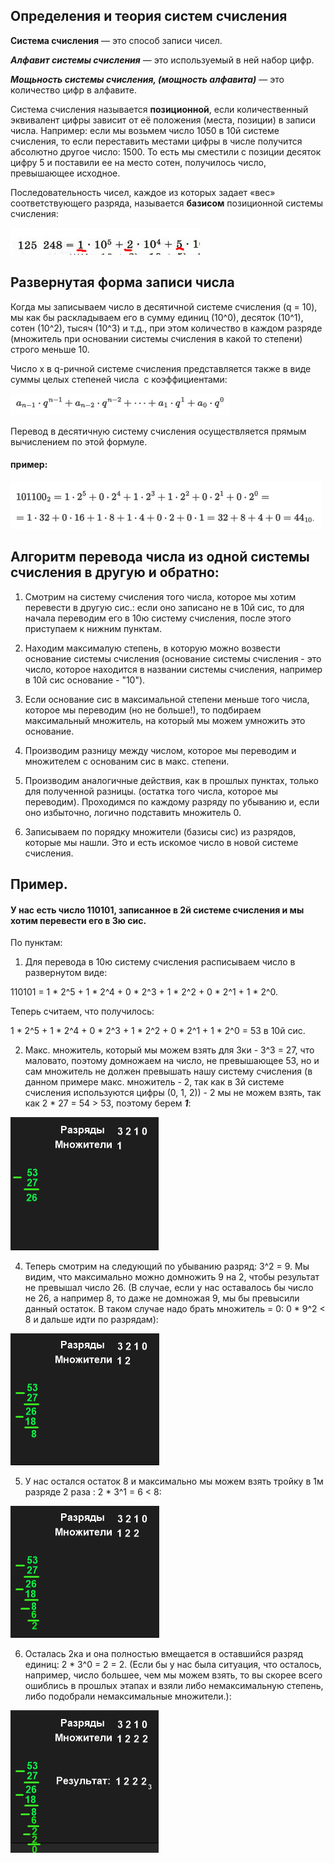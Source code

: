 ## Определения и теория систем счисления

**Система счисления** — это способ записи чисел.

**_Алфавит системы счисления_** — это используемый в ней набор цифр.

**_Мощьность системы счисления, (мощность алфавита)_** — это количество цифр в алфавите.

Система счисления называется **позиционной**, если количественный эквивалент цифры зависит от её положения (места, позиции) в записи числа. Например: если мы возьмем число 1050 в 10й системе счисления, то если переставить местами цифры в числе получится абсолютно другое число: 1500. То есть мы сместили с позиции десяток цифру 5 и поставили ее на место сотен, получилось число, превышающее исходное.

Последовательность чисел, каждое из которых задает «вес» соответствующего разряда, называется **базисом** позиционной системы счисления:

![Иллюстрации/1.png](https://github.com/At1set/Number-system/blob/main/%D0%98%D0%BB%D0%BB%D1%8E%D1%81%D1%82%D1%80%D0%B0%D1%86%D0%B8%D0%B8/1.png)

## Развернутая форма записи числа

Когда мы записываем число в десятичной системе счисления (q = 10), мы как бы раскладываем его в сумму единиц (10^0), десяток (10^1), сотен (10^2), тысяч (10^3) и т.д., при этом количество в каждом разряде (множитель при основании системы счисления в какой то степени) строго меньше 10.

Число x в q-ричной системе счисления представляется также в виде суммы целых степеней числа  с коэффициентами:

![Иллюстрации/2.png](https://github.com/At1set/Number-system/blob/main/%D0%98%D0%BB%D0%BB%D1%8E%D1%81%D1%82%D1%80%D0%B0%D1%86%D0%B8%D0%B8/2.png)

Перевод в десятичную систему счисления осуществляется прямым вычислением по этой формуле.
#### пример:

![Иллюстрации/3.png](https://github.com/At1set/Number-system/blob/main/%D0%98%D0%BB%D0%BB%D1%8E%D1%81%D1%82%D1%80%D0%B0%D1%86%D0%B8%D0%B8/3.png)

## Алгоритм перевода числа из одной системы счисления в другую и обратно:

1) Смотрим на систему счисления того числа, которое мы хотим перевести в другую сис.: если оно записано не в 10й сис, то для начала переводим его в 10ю систему счисления, после этого приступаем к нижним пунктам.

2) Находим максималую степень, в которую можно возвести основание системы счисления (основание системы счисления - это число, которое находится в названии системы счисления, например в 10й сис основание - "10").

3)  Если основание сис в максимальной степени меньше того числа, которое мы переводим (но не больше!), то подбираем максимальный множитель, на который мы можем умножить это основание.

4) Производим разницу между числом, которое мы переводим и множителем с основаним сис в макс. степени.

5) Производим аналогичные действия, как в прошлых пунктах, только для полученной разницы. (остатка того числа, которое мы переводим). Проходимся по каждому разряду по убыванию и, если оно избыточно, логично подставить множитель 0.

6) Записываем по порядку множители (базисы сис) из разрядов, которые мы нашли. Это и есть искомое число в новой системе счисления.

## Пример.

#### У нас есть число 110101, записанное в 2й системе счисления и мы хотим перевести его в 3ю сис.

По пунктам:

1) Для перевода в 10ю систему счисления расписываем число в развернутом виде:

110101 = 1 * 2^5 + 1 * 2^4 + 0 * 2^3 + 1 * 2^2 + 0 * 2^1 + 1 * 2^0.

Теперь считаем, что получилось:

1 * 2^5 + 1 * 2^4 + 0 * 2^3 + 1 * 2^2 + 0 * 2^1 + 1 * 2^0 = 53 в 10й сис.

2) Макс. множитель, который мы можем взять для 3ки - 3^3 = 27, что маловато, поэтому домножаем на число, не превышающее 53, но и сам множитель не должен превышать нашу систему счисления (в данном примере макс. множитель - 2, так как в 3й системе счисления используются цифры (0, 1, 2)) - 2 мы не можем взять, так как 2 * 27 = 54 > 53, поэтому берем **_1_**:

![Иллюстрации/4.png](https://github.com/At1set/Number-system/blob/main/%D0%98%D0%BB%D0%BB%D1%8E%D1%81%D1%82%D1%80%D0%B0%D1%86%D0%B8%D0%B8/4.png)

4) Теперь смотрим на следующий по убыванию разряд: 3^2 = 9. Мы видим, что максимально можно домножить 9 на 2, чтобы результат не превышал число 26. (В случае, если у нас оставалось бы число не 26, а например 8, то даже не домножая 9, мы бы превысили данный остаток. В таком случае надо брать множитель = 0: 0 * 9^2 < 8 и дальше идти по разрядам):

![Иллюстрации/5.png](https://github.com/At1set/Number-system/blob/main/%D0%98%D0%BB%D0%BB%D1%8E%D1%81%D1%82%D1%80%D0%B0%D1%86%D0%B8%D0%B8/5.png)

5) У нас остался остаток 8 и максимально мы можем взять тройку в 1м разряде 2 раза :  2 * 3^1 = 6 < 8:

![Иллюстрации/6.png](https://github.com/At1set/Number-system/blob/main/%D0%98%D0%BB%D0%BB%D1%8E%D1%81%D1%82%D1%80%D0%B0%D1%86%D0%B8%D0%B8/6.png)

6) Осталась 2ка и она полностью вмещается в оставшийся разряд единиц: 2 * 3^0 = 2 = 2. (Если бы у нас была ситуация, что осталось, например, число большее, чем мы можем взять, то вы скорее всего ошиблись в прошлых этапах и взяли либо немаксимальную степень, либо подобрали немаксимальные множители.):

![Иллюстрации/7.png](https://github.com/At1set/Number-system/blob/main/%D0%98%D0%BB%D0%BB%D1%8E%D1%81%D1%82%D1%80%D0%B0%D1%86%D0%B8%D0%B8/7.png)
